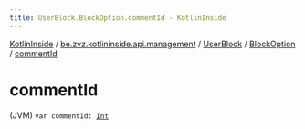 ```yaml
---
title: UserBlock.BlockOption.commentId - KotlinInside
---
```


[KotlinInside](../../../index.html) / [be.zvz.kotlininside.api.management](../../index.html) / [UserBlock](../index.html) / [BlockOption](index.html) / [commentId](./comment-id.html)

# commentId

(JVM) `var commentId: `[`Int`](https://kotlinlang.org/api/latest/jvm/stdlib/kotlin/-int/index.html)